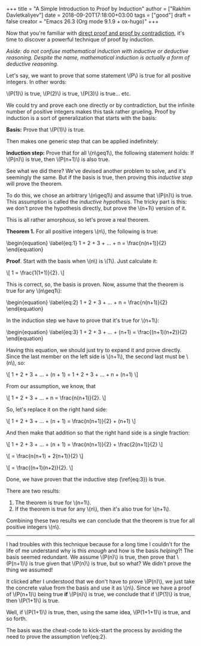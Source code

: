 +++
title = "A Simple Introduction to Proof by Induction"
author = ["Rakhim Davletkaliyev"]
date = 2018-09-20T17:18:00+03:00
tags = ["good"]
draft = false
creator = "Emacs 26.3 (Org mode 9.1.9 + ox-hugo)"
+++

Now that you're familiar with [direct proof and proof by contradiction](/2018/09/a-simple-introduction-to-proof-by-contradiction/), it's time to discover a powerful technique of proof by induction.

_Aside: do not confuse mathematical induction with inductive or deductive reasoning. Despite the name, mathematical induction is actually a form of deductive reasoning._

Let's say, we want to prove that some statement \\(P\\) is true for all positive integers. In other words:

\\(P(1)\\) is true, \\(P(2)\\) is true, \\(P(3)\\) is true... etc.

We could try and prove each one directly or by contradiction, but the infinite number of positive integers makes this task rather grueling. Proof by induction is a sort of generalization that starts with the basis:

**Basis:** Prove that \\(P(1)\\) is true.

Then makes one generic step that can be applied indefinitely:

**Induction step:** Prove that for all \\(n\geq1\\), the following statement holds: If \\(P(n)\\) is true, then \\(P(n+1)\\) is also true.

See what we did there? We've devised another problem to solve, and it's seemingly the same. But if the basis is true, then proving this _inductive step_ will prove the theorem.

To do this, we chose an arbitrary \\(n\geq1\\) and assume that \\(P(n)\\) is true. This assumption is called the _inductive hypothesis_. The tricky part is this: we don't prove the hypothesis directly, but prove the \\(n+1\\) version of it.

This is all rather amorphous, so let's prove a real theorem.

**Theorem 1.** For all positive integers \\(n\\), the following is true:

\begin{equation}
\label{eq:1}
1 + 2 + 3 + ... + n = \frac{n(n+1)}{2}
\end{equation}

**Proof**. Start with the basis when \\(n\\) is \\(1\\). Just calculate it:

\\[ 1 = \frac{1(1+1)}{2}. \\]

This is correct, so, the basis is proven. Now, assume that the theorem is true for any \\(n\geq1\\):

\begin{equation}
\label{eq:2}
1 + 2 + 3 + ... + n = \frac{n(n+1)}{2}
\end{equation}

In the induction step we have to prove that it's true for \\(n+1\\):

\begin{equation}
\label{eq:3}
1 + 2 + 3 + ... + (n+1) = \frac{(n+1)(n+2)}{2}
\end{equation}

Having this equation, we should just try to expand it and prove directly. Since the last member on the left side is \\(n+1\\), the second last must be \\(n\\), so:

\\[ 1 + 2 + 3 + ... + (n + 1) = 1 + 2 + 3 + ... + n + (n+1) \\]

From our assumption, we know, that

\\[ 1 + 2 + 3 + ... + n = \frac{n(n+1)}{2}. \\]

So, let's replace it on the right hand side:

\\[ 1 + 2 + 3 + ... + (n + 1) = \frac{n(n+1)}{2} + (n+1) \\]

And then make that addition so that the right hand side is a single fraction:

\\[ 1 + 2 + 3 + ... + (n + 1) = \frac{n(n+1)}{2} + \frac{2(n+1)}{2} \\]

\\[ = \frac{n(n+1) + 2(n+1)}{2} \\]

\\[ = \frac{(n+1)(n+2)}{2}. \\]

Done, we have proven that the inductive step (\ref{eq:3}) is true.

There are two results:

1.  The theorem is true for \\(n=1\\).
2.  If the theorem is true for any \\(n\\), then it's also true for \\(n+1\\).

Combining these two results we can conclude that the theorem is true for all positive integers \\(n\\).

---

I had troubles with this technique because for a long time I couldn't for the life of me understand why is this _enough_ and how is the basis _helping_?! The basis seemed redundant. We assume \\(P(n)\\) is true, then prove that \\(P(n+1)\\) is true given that \\(P(n)\\) is true, but so what? We didn't prove the thing we assumed!

It clicked after I understood that we don't have to prove \\(P(n)\\), we just take the concrete value from the basis and use it as \\(n\\). Since we have a proof of \\(P(n+1)\\) being true **if** \\(P(n)\\) is true, we conclude that if \\(P(1)\\) is true, then \\(P(1+1)\\) is true.

Well, if \\(P(1+1)\\) is true, then, using the same idea, \\(P(1+1+1)\\) is true, and so forth.

The basis was the cheat-code to kick-start the process by avoiding the need to prove the assumption \ref{eq:2}.
